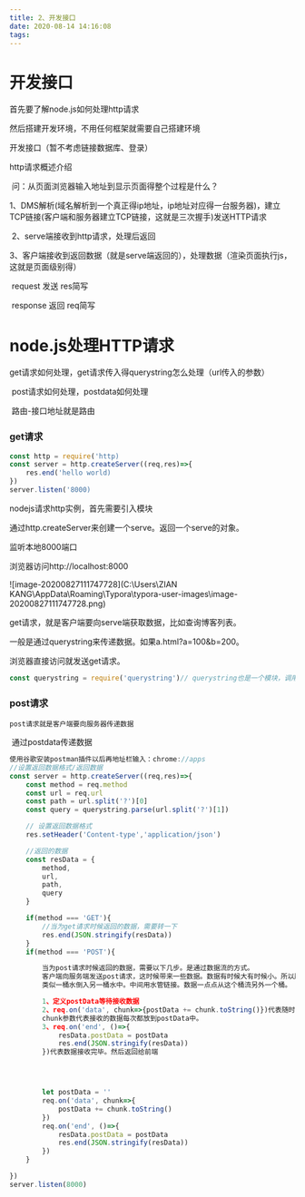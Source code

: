 ```yaml
---
title: 2、开发接口
date: 2020-08-14 14:16:08
tags:
---
```


# 开发接口

首先要了解node.js如何处理http请求

然后搭建开发环境，不用任何框架就需要自己搭建环境

开发接口（暂不考虑链接数据库、登录）

http请求概述介绍

​	问：从页面浏览器输入地址到显示页面得整个过程是什么？

​		1、DMS解析(域名解析到一个真正得ip地址，ip地址对应得一台服务器)，建立TCP链接(客户端和服务器建立TCP链接，这就是三次握手)发送HTTP请求

​		2、serve端接收到http请求，处理后返回

​		3、客户端接收到返回数据（就是serve端返回的），处理数据（渲染页面执行js，这就是页面级别得）



​					request			发送			res简写

​					response		 返回			req简写

# node.js处理HTTP请求

​		get请求如何处理，get请求传入得querystring怎么处理（url传入的参数）

​		post请求如何处理，postdata如何处理

​		路由-接口地址就是路由

### get请求

```javascript
const http = require('http)                       
const server = http.createServer((req,res)=>{
    res.end('hello world)
})
server.listen('8000)
```

nodejs请求http实例，首先需要引入模块

通过http.createServer来创建一个serve。返回一个serve的对象。

监听本地8000端口

浏览器访问http://localhost:8000

![image-20200827111747728](C:\Users\ZIAN KANG\AppData\Roaming\Typora\typora-user-images\image-20200827111747728.png)

get请求，就是客户端要向serve端获取数据，比如查询博客列表。

一般是通过querystring来传递数据。如果a.html?a=100&b=200。

浏览器直接访问就发送get请求。

```javascript
const querystring = require('querystring')// querystring也是一个模块，调用这个模块将url解析
```





### post请求

   	post请求就是客户端要向服务器传递数据

​	   通过postdata传递数据

```javascript
使用谷歌安装postman插件以后再地址栏输入：chrome://apps
//设置返回数据格式/返回数据
const server = http.createServer((req,res)=>{
    const method = req.method
    const url = req.url
    const path = url.split('?')[0]
    const query = querystring.parse(url.split('?')[1])

    // 设置返回数据格式
    res.setHeader('Content-type','application/json')

    //返回的数据
    const resData = {
        method,
        url,
        path,
        query
    }

    if(method === 'GET'){
        //当为get请求时候返回的数据，需要转一下
        res.end(JSON.stringify(resData))
    }
    if(method === 'POST'){

        当为post请求时候返回的数据，需要以下几步。是通过数据流的方式。
        客户端向服务端发送post请求，这时候带来一些数据。数据有时候大有时候小。所以服务端接收数据需要一点一点接收。
        类似一桶水倒入另一桶水中。中间用水管链接。数据一点点从这个桶流另外一个桶。

        1、定义postData等待接收数据
        2、req.on('data', chunk=>{postData += chunk.toString()})代表随时来了数据随时触发。
        chunk参数代表接收的数据每次都放到postData中。
        3、req.on('end', ()=>{
            resData.postData = postData
            res.end(JSON.stringify(resData))
        })代表数据接收完毕。然后返回给前端




        let postData = ''
        req.on('data', chunk=>{
            postData += chunk.toString()
        })
        req.on('end', ()=>{
            resData.postData = postData
            res.end(JSON.stringify(resData))
        })
    }

})
server.listen(8000)
```









